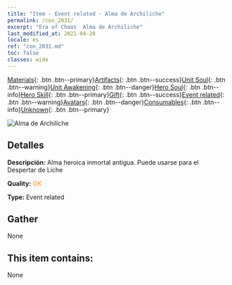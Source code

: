 ```yaml
---
title: "Item - Event related - Alma de Archiliche"
permalink: /con_2031/
excerpt: "Era of Chaos  Alma de Archiliche"
last_modified_at: 2021-04-28
locale: es
ref: "con_2031.md"
toc: false
classes: wide
---
```

 [Materials](/ItemsES/){: .btn .btn--primary}[Artifacts](/ItemsES/Artifacts/){: .btn .btn--success}[Unit Soul](/ItemsES/UnitSoul/){: .btn .btn--warning}[Unit Awakening](/ItemsES/UnitAwakening/){: .btn .btn--danger}[Hero Soul](/ItemsES/HeroSoul/){: .btn .btn--info}[Hero Skill](/ItemsES/HeroSkill/){: .btn .btn--primary}[Gift](/ItemsES/Gift/){: .btn .btn--success}[Event related](/ItemsES/Events/){: .btn .btn--warning}[Avatars](/ItemsES/Avatars/){: .btn .btn--danger}[Consumables](/ItemsES/Consumables/){: .btn .btn--info}[Unknown](/ItemsES/Unknown/){: .btn .btn--primary}

 ![Alma de Archiliche](/images/t/juexing_305.png)

## Detalles
 **Descripción:** Alma heroica inmortal antigua. Puede usarse para el Despertar de Liche

 **Quality:** <span style="color: #FF8C00">OK</span>

 **Type:** Event related

## Gather

  None

## This item contains:

  None

